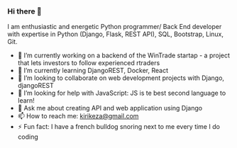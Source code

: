 ### Hi there 👋

<!--
**eTcilopp/eTcilopp** is a ✨ _special_ ✨ repository because its `README.md` (this file) appears on your GitHub profile.-->

I am enthusiastic and energetic Python programmer/ Back End developer with expertise in Python (Django, Flask, REST API),
SQL, Bootstrap, Linux, Git.

- 🔭 I’m currently working on a backend of the WinTrade startap - a project that lets investors to follow experienced rtraders
- 🌱 I’m currently learning DjangoREST, Docker, React
- 👯 I’m looking to collaborate on web development projects  with Django, djangoREST 
- 🤔 I’m looking for help with JavaScript: JS is te best second language to learn!
- 💬 Ask me about creating API and web application using Django
- 📫 How to reach me: kirikeza@gmail.com
- ⚡ Fun fact: I have a french bulldog snoring next to me every time I do coding

